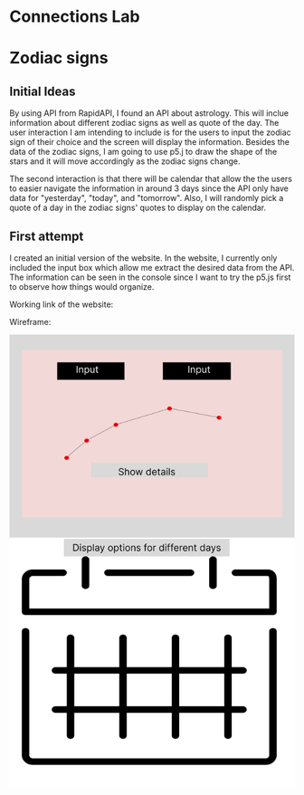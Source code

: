 # Connections Lab
<h1> Zodiac signs </h1>
<h2> Initial Ideas </h2>
<p>By using API from RapidAPI, I found an API about astrology. This will inclue information about different zodiac signs as well as quote of the day.
The user interaction I am intending to include is for the users to input the zodiac sign of their choice and the screen will display the information. Besides the data of the zodiac signs, I am going to use p5.j to draw the shape of the stars and it will move accordingly as the zodiac signs change. 
<p>The second interaction is that there will be calendar that allow the the users to easier navigate the information in around 3 days since the API only have data for "yesterday", "today", and "tomorrow". Also, I will randomly pick a quote of a day in the zodiac signs' quotes to display on the calendar.</p>

<h2> First attempt </h2>
<p>I created an initial version of the website. In the website, I currently only included the input box which allow me extract the desired data from the API. The information can be seen in the console since I want to try the p5.js first to observe how things would organize.</p>

Working link of the website:

Wireframe:

<img src="wireframe.png" alt="Alt text" title="Optional title">

